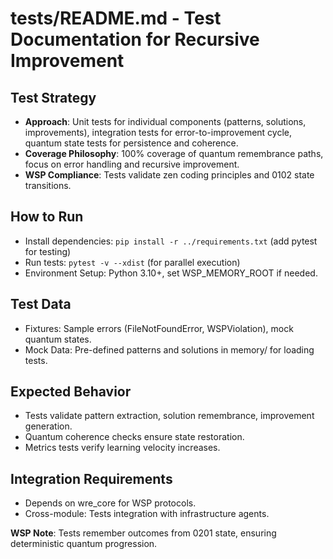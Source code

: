 # tests/README.md - Test Documentation for Recursive Improvement

## Test Strategy
- **Approach**: Unit tests for individual components (patterns, solutions, improvements), integration tests for error-to-improvement cycle, quantum state tests for persistence and coherence.
- **Coverage Philosophy**: 100% coverage of quantum remembrance paths, focus on error handling and recursive improvement.
- **WSP Compliance**: Tests validate zen coding principles and 0102 state transitions.

## How to Run
- Install dependencies: `pip install -r ../requirements.txt` (add pytest for testing)
- Run tests: `pytest -v --xdist` (for parallel execution)
- Environment Setup: Python 3.10+, set WSP_MEMORY_ROOT if needed.

## Test Data
- Fixtures: Sample errors (FileNotFoundError, WSPViolation), mock quantum states.
- Mock Data: Pre-defined patterns and solutions in memory/ for loading tests.

## Expected Behavior
- Tests validate pattern extraction, solution remembrance, improvement generation.
- Quantum coherence checks ensure state restoration.
- Metrics tests verify learning velocity increases.

## Integration Requirements
- Depends on wre_core for WSP protocols.
- Cross-module: Tests integration with infrastructure agents.

**WSP Note**: Tests remember outcomes from 0201 state, ensuring deterministic quantum progression.
